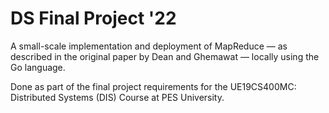 # DS Final Project '22
A small-scale implementation and deployment of MapReduce — as described in the original paper by Dean and Ghemawat — locally using the Go language. 

Done as part of the final project requirements for the UE19CS400MC: Distributed Systems (DIS) Course at PES University. 
